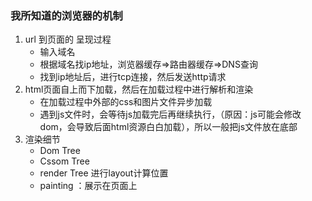 ### 我所知道的浏览器的机制
1. url 到页面的 呈现过程
    - 输入域名
    - 根据域名找ip地址，浏览器缓存=>路由器缓存=>DNS查询
    - 找到ip地址后，进行tcp连接，然后发送http请求
2. html页面自上而下加载，然后在加载过程中进行解析和渲染
    - 在加载过程中外部的css和图片文件异步加载
    - 遇到js文件时，会等待js加载完后再继续执行，（原因：js可能会修改dom，会导致后面html资源白白加载），所以一般把js文件放在底部
3. 渲染细节
    - Dom Tree
    - Cssom Tree
    - render Tree 进行layout计算位置
    - painting ：展示在页面上

